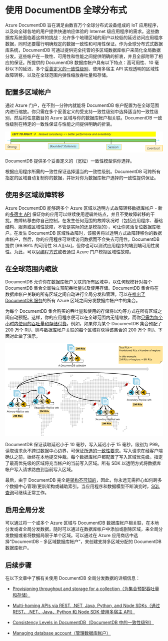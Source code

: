<properties
   pageTitle="使用 DocumentDB 全局分发数据 | Azure"
   description="了解如何通过 Azure DocumentDB（一种完全托管的 NoSQL 数据库服务），使用全局数据库进行全球范围的异地复制、故障转移和数据恢复。"
   services="documentdb"
   documentationCenter=""
   authors="kiratp"
   manager="jhubbard"
   editor=""/>

<tags
   ms.service="documentdb"
   ms.date="06/14/2016"
   wacn.date="07/22/2016"/>
   
   
# 使用 DocumentDB 全球分布式

Azure DocumentDB 旨在满足由数百万个全球分布式设备组成的 IoT 应用程序，以及向全球各地的用户提供快速响应体验的 Internet 级应用程序的需求。这些数据库系统面临着这样的挑战：允许多个地理区域的用户以较低的延迟访问应用程序数据，同时还要履行明确规定的数据一致性和可用性保证。作为全球分布式式数据库系统，DocumentDB 可通过提供完全托管的多区域数据库帐户来简化全局数据分发。这些帐户在一致性、可用性和性能之间提供明确的折衷，并且全部附带了相应的保证。所提供的 DocumentDB 数据库帐户具有以下特点：高可用性、10 毫秒以下的延迟、多个[妥善定义的一致性级别][consistency]、使用多宿主 API 实现透明的区域性故障转移，以及在全球范围内弹性缩放吞吐量和存储。

  
## 配置多区域帐户

通过 Azure 门户，在不到一分钟内就能将 DocumentDB 帐户配置为在全球范围内进行缩放。你只需在多个妥善定义的受支持一致性级别中选择适当的一致性级别，然后将任意数目的 Azure 区域与你的数据库帐户相关联。DocumentDB 一致性级别在特定的一致性保证与性能之间提供明确的折衷。

![DocumentDB 提供多个妥善定义的（宽松）一致性模型供你选择][1]

DocumentDB 提供多个妥善定义的（宽松）一致性模型供你选择。

根据应用程序所需的一致性保证选择适当的一致性级别。DocumentDB 可跨所有指定的区域自动复制你的数据，并针对你为数据库帐户选择的一致性提供保证。


## 使用多区域故障转移 

Azure DocumentDB 能够跨多个 Azure 区域以透明方式故障转移数据库帐户 - 新的[多宿主 API][developingwithmultipleregions] 保证你的应用可以继续使用逻辑终结点，并且不受故障转移的干扰。故障转移由你自己控制，在发生任何范围的故障状况时（包括应用程序、基础结构、服务或区域性故障，不管是实际的还是模拟的），可让你灵活复位数据库帐户。在发生 DocumentDB 区域性故障时，该服务将以透明方式故障转移你的数据库帐户，然后，你的应用程序可继续访问数据而不会失去可用性。DocumentDB 提供 [99.99% 的可用性 SLA][sla]，但你也可以测试应用程序的端到端可用性属性。为此，可以[以编程方式][arm]或者通过 Azure 门户模拟区域性故障。


## 在全球范围内缩放
DocumentDB 允许你在数据库帐户关联的所有区域中，以任何规模针对每个 DocumentDB 集合全局独立预配吞吐量以及使用存储。DocumentDB 集合将在数据库帐户关联的所有区域之间自动进行全局分发和管理。可以在[推出了 DocumentDB 服务][serviceregions]的所有 Azure 区域之间分发数据库帐户中的集合。

为每个 DocumentDB 集合购买的吞吐量和使用的存储将以均等方式在所有区域之间自动预配。这样，你的应用程序便可以在全球范围内无缝缩放，而你[只需为每个小时内使用的吞吐量和存储付费][pricing]。例如，如果你为某个 DocumentDB 集合预配了 200 万个 RU，则与数据库帐户关联的每个区域将获得该集合的 200 万个 RU。下面对此做了演示。

![跨四个区域缩放 DocumentDB 集合的吞吐量][2]

DocumentDB 保证读取延迟小于 10 毫秒，写入延迟小于 15 毫秒，级别为 P99。读取请求永不跨过数据中心边界，可保证[所选的一致性要求][consistency]。写入请求在经客户端确认之前，始终在本地提交仲裁。每个数据库帐户都配置了写入区域优先级。指定了最高优先级的区域将充当帐户的当前写入区域。所有 SDK 以透明方式将数据库帐户写入请求路由到当前写入区域。

最后，由于 DocumentDB 完全是[架构不可知的][vldb]，因此，你永远无需担心如何跨多个数据中心管理/更新架构或辅助索引。当应用程序和数据模型不断演变时，[SQL 查询][sqlqueries]可继续正常工作。


## 启用全局分发 

可以通过将一个或多个 Azure 区域与 DocumentDB 数据库帐户相关联，在本地分发或者全局分发数据。随时可以通过在数据库帐户中添加或删除区域，来全局分发数据或者将数据局限于单个区域。可以通过在 Azure 应用商店中选择“DocumentDB – 多区域数据库帐户”，来创建支持多区域分配的 DocumentDB 数据库帐户。



## 后续步骤

在以下文章中了解有关使用 DocumentDB 全局分发数据的详细信息：

* [Provisioning throughput and storage for a collection（为集合预配吞吐量和存储）][throughputandstorage]
* [Multi-homing APIs via REST. .NET, Java, Python, and Node SDKs（通过 REST、.NET、Java、Python 和 Node SDK 使用多宿主 API）][developingwithmultipleregions]
* [Consistency Levels in DocumentDB（DocumentDB 中的一致性级别）][consistency]

* [Managing database account（管理数据库帐户）][manageaccount]

[1]: ./media/documentdb-distribute-data-globally/consistency-tradeoffs.png
[2]: ./media/documentdb-distribute-data-globally/collection-regions.png

<!--Reference style links - using these makes the source content way more readable than using inline links-->
[pcolls]: /documentation/articles/documentdb-partition-data/
[consistency]: /documentation/articles/documentdb-consistency-levels/
[consistencytradeooffs]: /documentation/articles/documentdb-consistency-levels/#consistency-levels-and-tradeoffs
[developingwithmultipleregions]: /documentation/articles/documentdb-developing-with-multiple-regions/
[createaccount]: /documentation/articles/documentdb-create-account/
[manageaccount]: /documentation/articles/documentdb-manage-account/
[manageaccount-consistency]: /documentation/articles/documentdb-manage-account/#consistency
[manageaccount-addregion]: /documentation/articles/documentdb-manage-account/#addregion
[throughputandstorage]: /documentation/articles/documentdb-manage/
[arm]: /documentation/articles/documentdb-automation-resource-manager-cli/
[regions]: https://azure.microsoft.com/regions/
[serviceregions]: /regions/#services
[pricing]: /pricing/details/documentdb/

[vldb]: http://www.vldb.org/pvldb/vol8/p1668-shukla.pdf
[sqlqueries]: /documentation/articles/documentdb-sql-query/


<!---HONumber=Mooncake_0627_2016-->